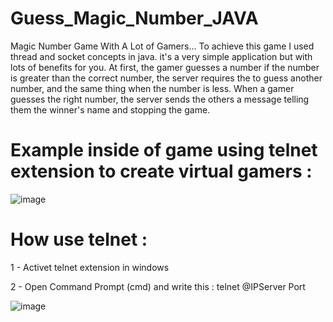 # Guess_Magic_Number_JAVA

Magic Number Game With A Lot of Gamers...
To achieve this game I used thread and socket concepts in java. it's a very simple application but with lots of benefits for you.
At first, the gamer guesses a number if the number is greater than the correct number, the server requires the to guess another number, and the same thing when the number is less.
When a gamer guesses the right number, the server sends the others a message telling them the winner's name and stopping the game.

# Example inside of game using telnet extension to create virtual gamers :

![image](https://user-images.githubusercontent.com/67378945/211424238-f2b9086c-c7cf-4d17-a98c-d1156580c1b5.png)

# How use telnet :

1 - Activet telnet extension in windows 

2 - Open Command Prompt (cmd) and write this : telnet @IPServer Port

![image](https://user-images.githubusercontent.com/67378945/211425082-5a2f798f-710e-4cab-9227-742fa92aa130.png)
